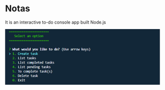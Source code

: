 # Notas

It is an interactive to-do console app built Node.js

![Image of the app](https://github.com/CarlosArancibia/interactive-console-app/blob/main/assets/imagen-app-to-do.png)
